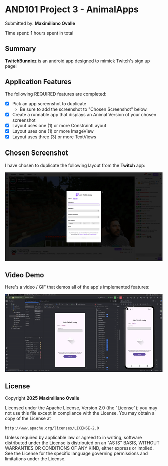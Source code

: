 # AND101 Project 3 - AnimalApps

Submitted by: **Maximiliano Ovalle**

Time spent: **1** hours spent in total

## Summary

**TwitchBunniez** is an android app designed to mimick Twitch's sign up page!

## Application Features

The following REQUIRED features are completed:

- [x] Pick an app screenshot to duplicate
  - Be sure to add the screenshot to "Chosen Screenshot" below.
- [x] Create a runnable app that displays an Animal Version of your chosen screenshot
- [x] Layout uses one (1) or more ConstraintLayout
- [x] Layout uses one (1) or more ImageView
- [x] Layout uses three (3) or more TextViews

## Chosen Screenshot

I have chosen to duplicate the following layout from the **Twitch** app:

<img src='./twitch-ss' title='Chosen Screenshot' width='' alt='Chosen Screenshot' />

## Video Demo

Here's a video / GIF that demos all of the app's implemented features:

<img src='./proj3-maxovalle-gif.gif' title='Video Demo' width='' alt='Video Demo' />

## License

Copyright **2025** **Maximiliano Ovalle**

Licensed under the Apache License, Version 2.0 (the "License");
you may not use this file except in compliance with the License.
You may obtain a copy of the License at

    http://www.apache.org/licenses/LICENSE-2.0

Unless required by applicable law or agreed to in writing, software
distributed under the License is distributed on an "AS IS" BASIS,
WITHOUT WARRANTIES OR CONDITIONS OF ANY KIND, either express or implied.
See the License for the specific language governing permissions and
limitations under the License.